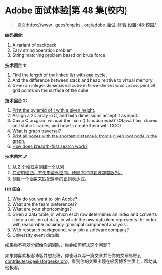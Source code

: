 # Adobe 面试体验|第 48 集(校内)

> 原文:[https://www . geesforgeks . org/adobe-面试-体验-设置-48-校园/](https://www.geeksforgeeks.org/adobe-interview-experience-set-48-campus/)

**编码回合:**

1.  A variant of backpack
2.  Easy string operation problem
3.  String matching problem based on brute force

**技术回合 1:**

1.  [Find the length of the linked list with one cycle.](https://www.geeksforgeeks.org/find-length-of-loop-in-linked-list/)
2.  And the difference between stack and heap relative to virtual memory.
3.  Given an integer dimensional cube in three-dimensional space, print all grid points on the surface of the cube.

**技术回合 2:**

1.  [Print the pyramid of 1 with a given height.](https://www.geeksforgeeks.org/print-the-pyramid-pattern-with-given-height-and-minimum-number-of-stars/)
2.  Assign a 2D array in C, and both dimensions accept it as input.
3.  Can a C program without the main () function exist? (Object files, shares and static libraries, and how to create them with GCC)
4.  [What is graph traversal?](https://www.geeksforgeeks.org/algorithms-gq/graph-traversals-gq/)
5.  [Print all nodes with the shortest distance k from a given root node in the graph.](https://www.geeksforgeeks.org/print-nodes-distance-k-given-node-binary-tree/)
6.  [How does breadth-first search work?](https://www.geeksforgeeks.org/breadth-first-search-or-bfs-for-a-graph/)

**技术回合 3:**

1.  [从 2 个堆栈中创建一个队列](https://www.geeksforgeeks.org/queue-using-stacks/)
2.  [只使用递归，不使用额外空间，按顺序打印斐波那契数列。](https://www.geeksforgeeks.org/program-for-nth-fibonacci-number/)
3.  创建一个函数来匹配简单的正则表达式。

**HR 回合:**

1.  Why do you want to join Adobe?
2.  What are the team preferences?
3.  What are your shortcomings?
4.  Given a data table, in which each row determines an index and converts it into a column of data, in which the new data item represents the index with reasonable accuracy (principal component analysis).
5.  With research background, why join a software company?
6.  University event details

如果你不喜欢分配给你的团队，你会如何解决这个问题？

如果你喜欢极客博客并想投稿，你也可以写一篇文章并把你的文章邮寄到 contribute@geeksforgeeks.org。看到你的文章出现在极客博客主页上，帮助其他极客。